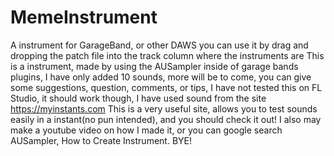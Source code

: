 # MemeInstrument
A instrument for GarageBand, or other DAWS you can use it by drag and dropping the patch file into the track column where the instruments are
This is a instrument, made by using the AUSampler inside of garage bands plugins, I have only added 10 sounds, more will be to come, you can give some suggestions, question, comments, or tips, I have not tested this on FL Studio, it should work though, I have used sound from the site https://myinstants.com
This is a very useful site, allows you to test sounds easily in a instant(no pun intended), and you should check it out!
I also may make a youtube video on how I made it, or you can google search AUSampler, How to Create Instrument.
BYE!
